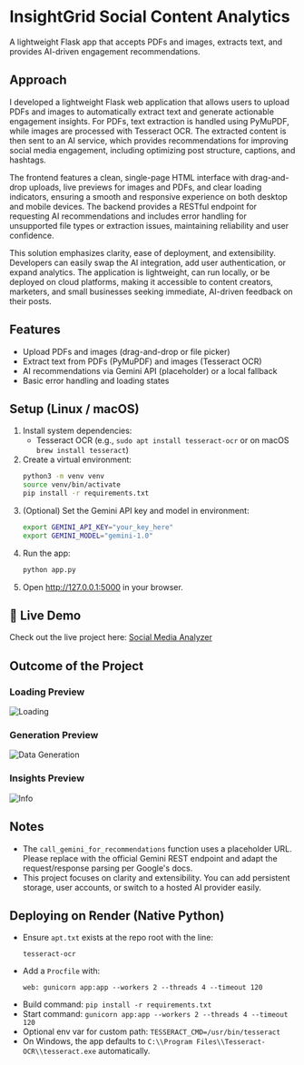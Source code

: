 # InsightGrid Social Content Analytics

A lightweight Flask app that accepts PDFs and images, extracts text, and provides AI-driven engagement recommendations.

## Approach

I developed a lightweight Flask web application that allows users to upload PDFs and images to automatically extract text and generate actionable engagement insights. For PDFs, text extraction is handled using PyMuPDF, while images are processed with Tesseract OCR. The extracted content is then sent to an AI service, which provides recommendations for improving social media engagement, including optimizing post structure, captions, and hashtags.

The frontend features a clean, single-page HTML interface with drag-and-drop uploads, live previews for images and PDFs, and clear loading indicators, ensuring a smooth and responsive experience on both desktop and mobile devices. The backend provides a RESTful endpoint for requesting AI recommendations and includes error handling for unsupported file types or extraction issues, maintaining reliability and user confidence.

This solution emphasizes clarity, ease of deployment, and extensibility. Developers can easily swap the AI integration, add user authentication, or expand analytics. The application is lightweight, can run locally, or be deployed on cloud platforms, making it accessible to content creators, marketers, and small businesses seeking immediate, AI-driven feedback on their posts.

## Features

- Upload PDFs and images (drag-and-drop or file picker)
- Extract text from PDFs (PyMuPDF) and images (Tesseract OCR)
- AI recommendations via Gemini API (placeholder) or a local fallback
- Basic error handling and loading states

## Setup (Linux / macOS)

1. Install system dependencies:
   - Tesseract OCR (e.g., `sudo apt install tesseract-ocr` or on macOS `brew install tesseract`)
2. Create a virtual environment:
   ```bash
   python3 -m venv venv
   source venv/bin/activate
   pip install -r requirements.txt
   ```
3. (Optional) Set the Gemini API key and model in environment:
   ```bash
   export GEMINI_API_KEY="your_key_here"
   export GEMINI_MODEL="gemini-1.0"
   ```
4. Run the app:
   ```bash
   python app.py
   ```
5. Open http://127.0.0.1:5000 in your browser.

## 🚀 Live Demo

Check out the live project here: [Social Media Analyzer](https://insightgrid-social-content-analytics-1.onrender.com/)

## Outcome of the Project

### Loading Preview

![Loading](https://github.com/user-attachments/assets/780f1f26-29f3-4f65-bfa1-92624a96e36f)

### Generation Preview

![Data Generation](https://github.com/user-attachments/assets/c38ac5fb-7c8c-4762-8a70-e2edf889c8e2)

### Insights Preview

![Info](https://github.com/user-attachments/assets/81c84537-d8e7-46b7-97ba-7aec76dcf4dc)

## Notes

- The `call_gemini_for_recommendations` function uses a placeholder URL. Please replace with the official Gemini REST endpoint and adapt the request/response parsing per Google's docs.
- This project focuses on clarity and extensibility. You can add persistent storage, user accounts, or switch to a hosted AI provider easily.

## Deploying on Render (Native Python)

- Ensure `apt.txt` exists at the repo root with the line:
  ```
  tesseract-ocr
  ```
- Add a `Procfile` with:
  ```
  web: gunicorn app:app --workers 2 --threads 4 --timeout 120
  ```
- Build command: `pip install -r requirements.txt`
- Start command: `gunicorn app:app --workers 2 --threads 4 --timeout 120`
- Optional env var for custom path: `TESSERACT_CMD=/usr/bin/tesseract`
- On Windows, the app defaults to `C:\\Program Files\\Tesseract-OCR\\tesseract.exe` automatically.
